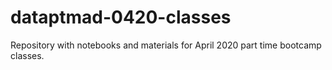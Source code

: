 # dataptmad-0420-classes

Repository with notebooks and materials for April 2020 part time bootcamp
classes.